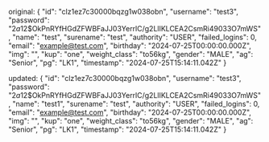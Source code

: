 original: {
    "id": "clz1ez7c30000bqzg1w038obn",
    "username": "test3",
    "password": "$2a$12$OkPnRYfHGdZFWBFaJJ03YerrlC/g2LlIKLCEA2CsmRi49033O7mWS",
    "name": "test",
    "surename": "test",
    "authority": "USER",
    "failed_logins": 0,
    "email": "example@test.com",
    "birthday": "2024-07-25T00:00:00.000Z",
    "img": "",
    "kup": "one",
    "weight_class": "to56kg",
    "gender": "MALE",
    "ag": "Senior",
    "pg": "LK1",
    "timestamp": "2024-07-25T15:14:11.042Z"
}

updated:
{
    "id": "clz1ez7c30000bqzg1w038obn",
    "username": "test3",
    "password": "$2a$12$OkPnRYfHGdZFWBFaJJ03YerrlC/g2LlIKLCEA2CsmRi49033O7mWS",
    "name": "test1",
    "surename": "test",
    "authority": "USER",
    "failed_logins": 0,
    "email": "example@test.com",
    "birthday": "2024-07-25T00:00:00.000Z",
    "img": "",
    "kup": "one",
    "weight_class": "to56kg",
    "gender": "MALE",
    "ag": "Senior",
    "pg": "LK1",
    "timestamp": "2024-07-25T15:14:11.042Z"
}

